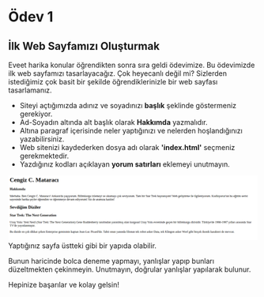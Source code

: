 # Ödev 1

## İlk Web Sayfamızı Oluşturmak
Eveet harika konular öğrendikten sonra sıra geldi ödevimize. Bu ödevimizde ilk web sayfamızı tasarlayacağız. Çok heyecanlı değil mi? Sizlerden istediğimiz çok basit bir şekilde öğrendiklerinizle bir web sayfası tasarlamanız.

- Siteyi açtığımızda adınız ve soyadınızı **başlık** şeklinde göstermeniz gerekiyor.
- Ad-Soyadın altında alt başlık olarak **Hakkımda** yazmalıdır.
- Altına paragraf içerisinde neler yaptığınızı ve nelerden hoşlandığınızı yazabilirsiniz.
- Web sitenizi kaydederken dosya adı olarak **'index.html'** seçmeniz gerekmektedir.
- Yazdığınız kodları açıklayan **yorum satırları** eklemeyi unutmayın.

![First Web Page](https://github.com/Kodluyoruz/taskforce/raw/main/html/odev1/figures/firstwebpage.png)
Yaptığınız sayfa üstteki gibi bir yapıda olabilir.

Bunun haricinde bolca deneme yapmayı, yanlışlar yapıp bunları düzeltmekten çekinmeyin. Unutmayın, doğrular yanlışlar yapılarak bulunur.

Hepinize başarılar ve kolay gelsin!